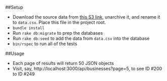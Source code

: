 
##Setup
- Download the source data from [this S3 link](https://s3.amazonaws.com/ownlocal-engineering/engineering_project_businesses.csv.gz), unarchive it, and rename it to `data.csv`. Place this file in the project root.
- `bundle install`
- Run `rake db:migrate` to prep the databases
- Run `rake db:seed` to add the data from `data.csv` into the database
- `bin/rspec` to run all of the tests

##Usage
- Each page of results will return 50 JSON objects
- Visit, say, http://localhost:3000/api/businesses?page=5, to see ID #200 to ID #249
